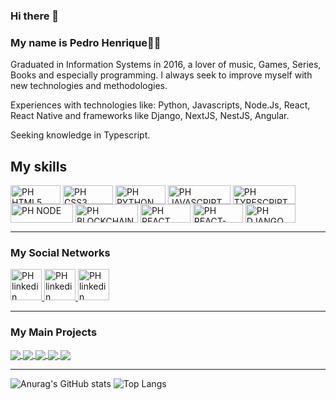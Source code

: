 ### Hi there 👋
### My name is Pedro Henrique🐱‍🏍
Graduated in Information Systems in 2016, a lover of music, Games, Series, Books and especially programming. I always seek to improve myself with new technologies and methodologies.

Experiences
with technologies like: Python, Javascripts, Node.Js, React, React Native and frameworks like Django, NextJS, NestJS, Angular.

Seeking knowledge in Typescript.

## My skills
<div>
  <img align="center" alt="PH HTML5" height=30 width=80 src="https://img.shields.io/badge/HTML-239120?style=for-the-badge&logo=html5&logoColor=white">
  <img align="center" alt="PH CSS3" height=30 width=80 src="https://img.shields.io/badge/CSS3-1572B6?style=for-the-badge&logo=css3&logoColor=white">
  <img align="center" alt="PH PYTHON" height=30 width=80 src="https://img.shields.io/badge/Python-14354C?style=for-the-badge&logo=python&logoColor=white">
  <img align="center" alt="PH JAVASCRIPT" height=30 width=100 src="https://img.shields.io/badge/JavaScript-323330?style=for-the-badge&logo=javascript&logoColor=F7DF1E">
  <img align="center" alt="PH TYPESCRIPT" height=30 width=100 src="https://img.shields.io/badge/TypeScript-007ACC?style=for-the-badge&logo=typescript&logoColor=white">
  <img align="center" alt="PH NODE" height=30 width=100 src="https://img.shields.io/badge/Node.js-43853D?style=for-the-badge&logo=node.js&logoColor=white">
  <img align="center" alt="PH BLOCKCHAIN" height=30 width=100 src="https://img.shields.io/badge/Blockchain.com-121D33?logo=blockchaindotcom&logoColor=fff&style=for-the-badge">
  <img align="center" alt="PH REACT" height=30 width=80 src="https://img.shields.io/badge/React-20232A?style=for-the-badge&logo=react&logoColor=61DAFB">
  <img align="center" alt="PH REACT-NATIVE" height=30 width=80 src="https://img.shields.io/badge/react_native-%2320232a.svg?style=for-the-badge&logo=react&logoColor=%2361DAFB">

  <img align="center" alt="PH DJANGO" height=30 width=80 src="https://img.shields.io/badge/Django-092E20?style=for-the-badge&logo=django&logoColor=white">
</div>
<hr>

### My Social Networks
<div>
  <a href="https://www.linkedin.com/in/pedrohesm/">
    <img alt="PH linkedin" height=50 width=50 src="https://cdn.jsdelivr.net/gh/devicons/devicon/icons/linkedin/linkedin-original.svg" />
  </a>
    <a href="https://github.com/pedrokasak">
    <img alt="PH linkedin" height=50 width=50 src="https://cdn.jsdelivr.net/gh/devicons/devicon/icons/github/github-original.svg" />
  </a>
    <a href="https://www.facebook.com/pedrocajacone">
    <img alt="PH linkedin" height=50 width=50 src="https://cdn.jsdelivr.net/gh/devicons/devicon/icons/facebook/facebook-original.svg" />
  </a>
  
</div>

<hr>

### My Main Projects

<a href="https://github.com/pedrokasak/smart-app">
  <img align="center" src="https://github-readme-stats.vercel.app/api/pin/?username=pedrokasak&repo=smart-app&theme=dracula" />
</a>
<a href="https://github.com/pedrokasak/exchangeCrypto">
  <img align="center" src="https://github-readme-stats.vercel.app/api/pin/?username=pedrokasak&repo=exchangeCrypto&theme=dracula" />
</a>
<a href="https://github.com/pedrokask/finance_ia">
  <img align="center" src="https://github-readme-stats.vercel.app/api/pin/?username=pedrokasak&repo=finance_ia&theme=dracula" />
</a>
<a href="https://github.com/pedrokasak/medispark-leap">
  <img align="center" src="https://github-readme-stats.vercel.app/api/pin/?username=pedrokasak&repo=medispark-leap&theme=dracula" />
</a>
<a href="https://github.com/pedrokasak/analyze_benchmark">
  <img align="center" src="https://github-readme-stats.vercel.app/api/pin/?username=pedrokasak&repo=analyze_benchmark&theme=dracula" />
</a>


<hr>

![Anurag's GitHub stats](https://github-readme-stats.vercel.app/api?username=pedrokasak&show_icons=true&theme=tokyonight)  ![Top Langs](https://github-readme-stats.vercel.app/api/top-langs/?username=pedrokasak&layout=compact&theme=tokyonight)
<!--
**pedrokasak/pedrokasak** is a ✨ _special_ ✨ repository because its `README.md` (this file) appears on your GitHub profile.

Here are some ideas to get you started:

- 🔭 I’m currently working on ...
- 🌱 I’m currently learning ...
- 👯 I’m looking to collaborate on ...
- 🤔 I’m looking for help with ...
- 💬 Ask me about ...
- 📫 How to reach me: ...
- 😄 Pronouns: ...
- ⚡ Fun fact: ...
-->

